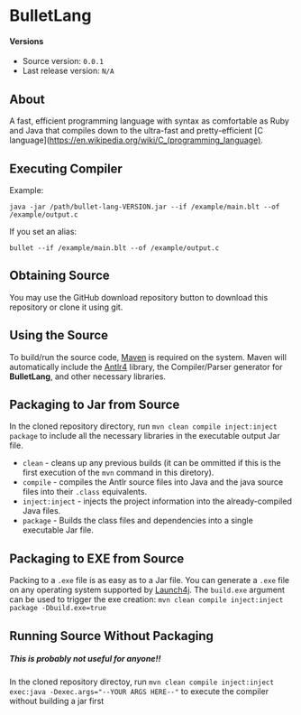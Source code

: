 # BulletLang

#### Versions

* Source version: `0.0.1`
* Last release version: `N/A`

## About

A fast, efficient programming language with syntax as comfortable as Ruby and Java that compiles down to the ultra-fast and pretty-efficient [C language](https://en.wikipedia.org/wiki/C_(programming_language).

## Executing Compiler

Example:

`java -jar /path/bullet-lang-VERSION.jar --if /example/main.blt --of /example/output.c`

If you set an alias:

`bullet --if /example/main.blt --of /example/output.c`

## Obtaining Source

You may use the GitHub download repository button to download this repository or clone it using git.

## Using the Source

To build/run the source code, [Maven](https://maven.apache.org/) is required on the system. Maven will automatically include the [Antlr4](http://www.antlr.org/) library, the Compiler/Parser generator for **BulletLang**, and other necessary libraries.

## Packaging to Jar from Source

In the cloned repository directory, run `mvn clean compile inject:inject package` to include all the necessary libraries in the executable output Jar file.

* `clean` - cleans up any previous builds (it can be ommitted if this is the first execution of the `mvn` command in this diretory).
* `compile` - compiles the Antlr source files into Java and the java source files into their `.class` equivalents.
* `inject:inject` - injects the project information into the already-compiled Java files.
* `package` - Builds the class files and dependencies into a single executable Jar file.

## Packaging to EXE from Source

Packing to a `.exe` file is as easy as to a Jar file. You can generate a `.exe` file on any operating system supported by [Launch4j](http://launch4j.sourceforge.net/). The `build.exe` argument can be used to trigger the exe creation: `mvn clean compile inject:inject package -Dbuild.exe=true`

## Running Source Without Packaging

##### This is probably *not* useful for anyone!!

In the cloned repository directoy, run `mvn clean compile inject:inject exec:java -Dexec.args="--YOUR ARGS HERE--"` to execute the compiler without building a jar first
